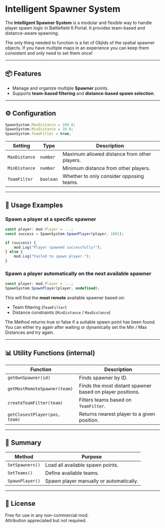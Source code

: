 # Intelligent Spawner System

The **Intelligent Spawner System** is a modular and flexible way to handle player spawn logic in Battlefield 6 Portal. 
It provides team-based and distance-aware spawning.

The only thing needed to function is a list of ObjIds of the spatial spawner objects. 
If you have multiple maps in an experience you can keep them consistent and only need to set them once!

---

## 📦 Features

- Manage and organize multiple **Spawner** points.  
- Supports **team-based filtering** and **distance-based spawn selection**.

---

## ⚙️ Configuration

```ts
SpawnSystem.MaxDistance = 100.0;
SpawnSystem.MinDistance = 10.0;
SpawnSystem.TeamFilter = true;
```

| Setting | Type | Description |
|----------|------|-------------|
| `MaxDistance` | `number` | Maximum allowed distance from other players. |
| `MinDistance` | `number` | Minimum distance from other players. |
| `TeamFilter` | `boolean` | Whether to only consider opposing teams. |

---

## 🚀 Usage Examples

### Spawn a player at a specific spawner

```ts
const player: mod.Player = ...;
const success = SpawnSystem.SpawnPlayer(player, 1001);

if (success) {
    mod.Log("Player spawned successfully!");
} else {
    mod.Log("Failed to spawn player.");
}
```

### Spawn a player automatically on the next available spawner

```ts
const player: mod.Player = ...;
SpawnSystem.SpawnPlayer(player, undefined);
```

This will find the **most remote** available spawner based on:
- Team filtering (`TeamFilter`)
- Distance constraints (`MinDistance` / `MaxDistance`)

The Method returns true or false if a suitable spawn point has been found.
You can either try again after waiting or dynamically set the Min / Max Distances and try again.

---

## 📊 Utility Functions (internal)

| Function | Description |
|-----------|-------------|
| `getOwnSpawner(id)` | Finds spawner by ID. |
| `getMostRemoteSpawner(team)` | Finds the most distant spawner based on player positions. |
| `createTeamFilter(team)` | Filters teams based on `TeamFilter`. |
| `getClosestPlayer(pos, team)` | Returns nearest player to a given position. |

---

## 🏁 Summary

| Method | Purpose |
|--------|----------|
| `SetSpawners()` | Load all available spawn points. |
| `SetTeams()` | Define available teams. |
| `SpawnPlayer()` | Spawn player manually or automatically. |

---

## 📄 License

Free for use in any non-commercial mod.  
Attribution appreciated but not required.
